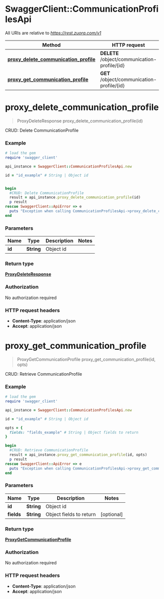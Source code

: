 # SwaggerClient::CommunicationProfilesApi

All URIs are relative to *https://rest.zuora.com/v1*

Method | HTTP request | Description
------------- | ------------- | -------------
[**proxy_delete_communication_profile**](CommunicationProfilesApi.md#proxy_delete_communication_profile) | **DELETE** /object/communication-profile/{id} | CRUD: Delete CommunicationProfile
[**proxy_get_communication_profile**](CommunicationProfilesApi.md#proxy_get_communication_profile) | **GET** /object/communication-profile/{id} | CRUD: Retrieve CommunicationProfile


# **proxy_delete_communication_profile**
> ProxyDeleteResponse proxy_delete_communication_profile(id)

CRUD: Delete CommunicationProfile



### Example
```ruby
# load the gem
require 'swagger_client'

api_instance = SwaggerClient::CommunicationProfilesApi.new

id = "id_example" # String | Object id


begin
  #CRUD: Delete CommunicationProfile
  result = api_instance.proxy_delete_communication_profile(id)
  p result
rescue SwaggerClient::ApiError => e
  puts "Exception when calling CommunicationProfilesApi->proxy_delete_communication_profile: #{e}"
end
```

### Parameters

Name | Type | Description  | Notes
------------- | ------------- | ------------- | -------------
 **id** | **String**| Object id | 

### Return type

[**ProxyDeleteResponse**](ProxyDeleteResponse.md)

### Authorization

No authorization required

### HTTP request headers

 - **Content-Type**: application/json
 - **Accept**: application/json



# **proxy_get_communication_profile**
> ProxyGetCommunicationProfile proxy_get_communication_profile(id, opts)

CRUD: Retrieve CommunicationProfile



### Example
```ruby
# load the gem
require 'swagger_client'

api_instance = SwaggerClient::CommunicationProfilesApi.new

id = "id_example" # String | Object id

opts = { 
  fields: "fields_example" # String | Object fields to return
}

begin
  #CRUD: Retrieve CommunicationProfile
  result = api_instance.proxy_get_communication_profile(id, opts)
  p result
rescue SwaggerClient::ApiError => e
  puts "Exception when calling CommunicationProfilesApi->proxy_get_communication_profile: #{e}"
end
```

### Parameters

Name | Type | Description  | Notes
------------- | ------------- | ------------- | -------------
 **id** | **String**| Object id | 
 **fields** | **String**| Object fields to return | [optional] 

### Return type

[**ProxyGetCommunicationProfile**](ProxyGetCommunicationProfile.md)

### Authorization

No authorization required

### HTTP request headers

 - **Content-Type**: application/json
 - **Accept**: application/json



